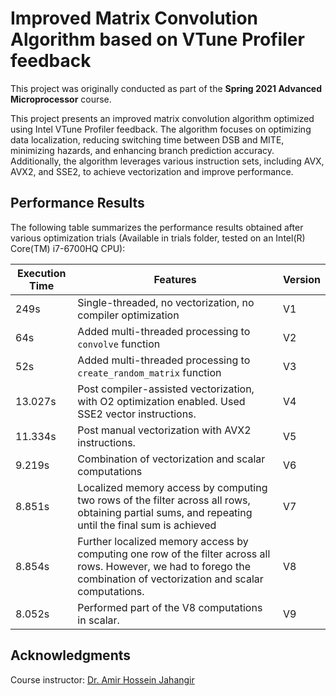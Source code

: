 # Improved Matrix Convolution Algorithm based on VTune Profiler feedback
This project was originally conducted as part of the **Spring 2021 Advanced Microprocessor** course.

This project presents an improved matrix convolution algorithm optimized using Intel VTune Profiler feedback. The algorithm focuses on optimizing data localization, reducing switching time between DSB and MITE, minimizing hazards, and enhancing branch prediction accuracy. Additionally, the algorithm leverages various instruction sets, including AVX, AVX2, and SSE2, to achieve vectorization and improve performance.

## Performance Results

The following table summarizes the performance results obtained after various optimization trials (Available in trials folder, tested on an Intel(R) Core(TM) i7-6700HQ CPU):

| Execution Time | Features | Version |
|----------------|----------|---------|
| 249s           | Single-threaded, no vectorization, no compiler optimization | V1 |
| 64s            | Added multi-threaded processing to `convolve` function | V2 |
| 52s            | Added multi-threaded processing to `create_random_matrix` function | V3 |
| 13.027s        | Post compiler-assisted vectorization, with O2 optimization enabled. Used SSE2 vector instructions. | V4 |
| 11.334s        | Post manual vectorization with AVX2 instructions. | V5 |
| 9.219s         | Combination of vectorization and scalar computations | V6 |
| 8.851s         | Localized memory access by computing two rows of the filter across all rows, obtaining partial sums, and repeating until the final sum is achieved | V7 |
| 8.854s         | Further localized memory access by computing one row of the filter across all rows. However, we had to forego the combination of vectorization and scalar computations. | V8 |
| 8.052s         | Performed part of the V8 computations in scalar. | V9 |

## Acknowledgments
Course instructor: [Dr. Amir Hossein Jahangir](https://scholar.google.com/citations?user=QIeBZroAAAAJ&hl=en)
